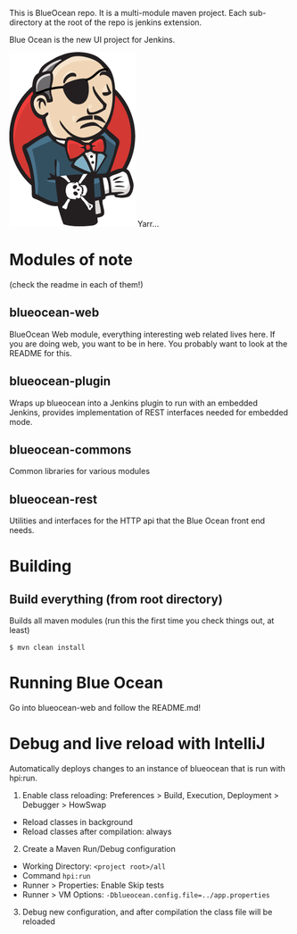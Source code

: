 This is BlueOcean repo. It is a multi-module maven project. Each sub-directory at the root of the repo is jenkins extension. 

Blue Ocean is the new UI project for Jenkins.

![Pirate logo, because it's ocean and stuff](logo-yarrr.png)
Yarr...

# Modules of note
(check the readme in each of them!)

## blueocean-web

BlueOcean Web module, everything interesting web related lives here. If you are doing web, you want to be in here. You probably want to look at the README for this. 

## blueocean-plugin

Wraps up blueocean into a Jenkins plugin to run with an embedded Jenkins, provides implementation of REST interfaces needed for embedded mode. 

## blueocean-commons

Common libraries for various modules

## blueocean-rest

Utilities and interfaces for the HTTP api that the Blue Ocean front end needs. 

    
# Building

## Build everything (from root directory)
Builds all maven modules (run this the first time you check things out, at least)

```
$ mvn clean install
```

# Running Blue Ocean

Go into blueocean-web and follow the README.md!


# Debug and live reload with IntelliJ
Automatically deploys changes to an instance of blueocean that is run with hpi:run.

1. Enable class reloading: Preferences > Build, Execution, Deployment > Debugger > HowSwap
  * Reload classes in background
  * Reload classes after compilation: always
2. Create a Maven Run/Debug configuration
 * Working Directory: `<project root>/all`
 * Command `hpi:run`
 * Runner > Properties: Enable Skip tests
 * Runner > VM Options: `-Dblueocean.config.file=../app.properties`
3. Debug new configuration, and after compilation the class file will be reloaded
